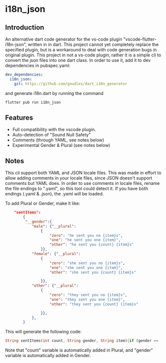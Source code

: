 # i18n_json

## Introduction

An alternative dart code generator for the vs-code plugin "vscode-flutter-i18n-json",
written in in dart.
This project cannot yet completely replace the specified plugin, but is a workaround to deal with code generation bugs in original plugin.
This project in not a vs-code plugin, rather it is a simple cli to convert the json files into one dart class.
In order to use it, add it to dev dependencies in pubspec.yaml:

```yaml
dev_dependencies:
  i18n_json:
    git: https://github.com/gnudles/dart_i18n_generator
```

and generate i18n.dart by running the command

```bash
flutter pub run i18n_json
```

## Features

- Full compatibility with the vscode plugin.
- Auto-detection of "Sound Null Safety"
- Comments (through YAML, see notes below)
- Experimental Gender & Plural (see notes below)

## Notes

This cli support both YAML and JSON locale files. This was made in effort to allow adding comments in your locale files, since JSON doesn't support comments but YAML does.
In order to use comments in locale files, rename the file endings to ".yaml", so this tool could detect it. If you have both endings (.yaml & .json), the .yaml will be loaded.

To add Plural or Gender, make it like:

```json
    "sentItems":
        {
         "__gender":{
            "male": {"__plural":
                {
                    "zero": "he sent you no {item}s",
                    "one": "he sent you one {item}",
                    "other": "he sent you {count} {item}s"
                }},
            "female": {"__plural":
                {
                    "zero": "she sent you no {item}s",
                    "one": "she sent you one {item}",
                    "other": "she sent you {count} {item}s"

                }},
            "other": {"__plural":
                {
                    "zero": "they sent you no {item}s",
                    "one": "they sent you one {item}",
                    "other": "they sent you {count} {item}s"

                }},
            },
        }
```

This will generate the following code:

```dart
String sentItems(int count, String gender, String item){if (gender == 'male'){if (count == 0){return "he sent you no ${item}s";} else if (count == 1){return "he sent you one ${item}";} else {return "he sent you ${count} ${item}s";}} else if (gender == 'female'){if (count == 0){return "she sent you no ${item}s";} else if (count == 1){return "she sent you one ${item}";} else {return "she sent you ${count} ${item}s";}} else {if (count == 0){return "they sent you no ${item}s";} else if (count == 1){return "they sent you one ${item}";} else {return "they sent you ${count} ${item}s";}}}
```

Note that "count" variable is automatically added in Plural, and "gender" variable is automatically added in Gender.
